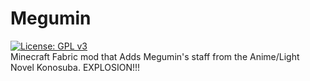 <h1>Megumin</h1>

[![License: GPL v3](https://img.shields.io/badge/License-GPLv3-blue.svg)](https://www.gnu.org/licenses/gpl-3.0)
<br>
Minecraft Fabric mod that Adds Megumin's staff from the Anime/Light Novel Konosuba. EXPLOSION!!!
